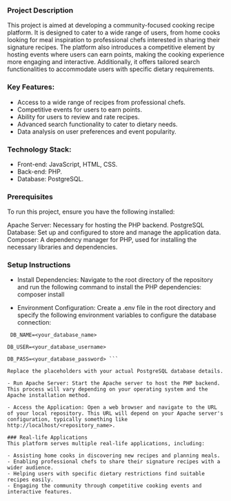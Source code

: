 ### Project Description

This project is aimed at developing a community-focused cooking recipe platform. It is designed to cater to a wide range of users, from home cooks looking for meal inspiration to professional chefs interested in sharing their signature recipes. The platform also introduces a competitive element by hosting events where users can earn points, making the cooking experience more engaging and interactive. Additionally, it offers tailored search functionalities to accommodate users with specific dietary requirements.

### Key Features:

- Access to a wide range of recipes from professional chefs.
- Competitive events for users to earn points.
- Ability for users to review and rate recipes.
- Advanced search functionality to cater to dietary needs.
- Data analysis on user preferences and event popularity.

### Technology Stack:

- Front-end: JavaScript, HTML, CSS.
- Back-end: PHP.
- Database: PostgreSQL.

### Prerequisites

To run this project, ensure you have the following installed:

Apache Server: Necessary for hosting the PHP backend.
PostgreSQL Database: Set up and configured to store and manage the application data.
Composer: A dependency manager for PHP, used for installing the necessary libraries and dependencies.

### Setup Instructions

- Install Dependencies: Navigate to the root directory of the repository and run the following command to install the PHP dependencies:
composer install

- Environment Configuration: Create a .env file in the root directory and specify the following environment variables to configure the database connection:

```DB_HOST=<your_database_host> 
 DB_NAME=<your_database_name> 

DB_USER=<your_database_username> 

DB_PASS=<your_database_password> ```

Replace the placeholders with your actual PostgreSQL database details.

- Run Apache Server: Start the Apache server to host the PHP backend. This process will vary depending on your operating system and the Apache installation method.

- Access the Application: Open a web browser and navigate to the URL of your local repository. This URL will depend on your Apache server's configuration, typically something like http://localhost/<repository_name>.

### Real-life Applications
This platform serves multiple real-life applications, including:

- Assisting home cooks in discovering new recipes and planning meals.
- Enabling professional chefs to share their signature recipes with a wider audience.
- Helping users with specific dietary restrictions find suitable recipes easily.
- Engaging the community through competitive cooking events and interactive features.
